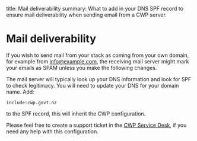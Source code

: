 title: Mail deliverability
summary: What to add in your DNS SPF record to ensure mail deliverability when sending email from a CWP server.

# Mail deliverability

If you wish to send mail from your stack as coming from your own domain, for example from info@example.com,
the receiving mail server might mark your emails as SPAM unless you make the following changes.

The mail server will typically look up your DNS information and look for SPF to check legitimacy.
You will need to update your DNS for your domain name. Add:

```
include:cwp.govt.nz
```

to the SPF record, this will inherit the CWP configuration.

Please feel free to create a support ticket in the [CWP Service Desk](https://www.cwp.govt.nz/service-desk/new-request/), if you need any help with this configuration.



